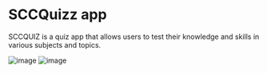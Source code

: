 # SCCQuizz app
 SCCQUIZ is a quiz app that allows users to test their knowledge and skills in various subjects and topics.
 
 ![image](https://user-images.githubusercontent.com/119761428/235117101-5be1e07d-e71a-4caa-a8db-0d149b375ecb.png)
![image](https://user-images.githubusercontent.com/119761428/235118876-c1ed6914-609d-422f-a58e-a61253b02046.png)

